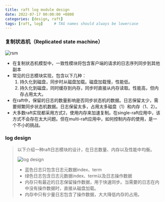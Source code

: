 ```yaml
---
title: raft log module design 
date: 2022-07-17 00:00:00 +0800
categories: [design, raft]
tags: [raft, log]     # TAG names should always be lowercase
---
```




### 复制状态机（Replicated state machine）

![rsm](../../assets/img/posts/raft-log/rsm.png)

* 在复制状态机模型中，一致性模块将包含客户端的请求的日志序列同步到其他副本
* 常见的日志模块实现，包含以下几种：
  1. 持久化到磁盘，同步时从磁盘加载。磁盘加载慢，性能低。
  2. 持久化到磁盘，同时缓存到内存，同步时直接从内存读取。性能高，但内存占用太大。
* 在raft中，保留的日志的数量影响是否同步状态机的数据。日志保留太少，需要频繁同步状态机数据。日志保留太多，占用太多磁盘（1）和内存（1、2）。
* 大多数raft实现都采用方式2，使用内存来加速复制。在single-raft应用中，该方式不会存在太大问题。但在multi-raft应用中，如何控制内存的使用，是一个不小的挑战。

### log design

> 以下介绍一种raft日志模块的设计，在日志数量、内存以及性能中均衡。
>
> ![log design](../../assets/img/posts/raft-log/log-design.png)
>
> * 蓝色日志只包含日志元数据index、term
> * 绿色日志包含日志元数据index、term以及日志操作数据
> * 内存只有最近的日志保留操作数据，用于快速同步。当需要的日志在内中没有操作数据时，直接从磁盘加载。
> * 内存中只有少量日志包含了操作数据，大大降低内存的占用。


